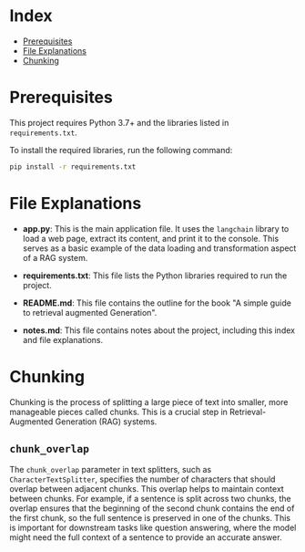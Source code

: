 # Index

- [Prerequisites](#prerequisites)
- [File Explanations](#file-explanations)
- [Chunking](#chunking)

# Prerequisites

This project requires Python 3.7+ and the libraries listed in `requirements.txt`.

To install the required libraries, run the following command:

```bash
pip install -r requirements.txt
```

# File Explanations

- **app.py**: This is the main application file. It uses the `langchain` library to load a web page, extract its content, and print it to the console. This serves as a basic example of the data loading and transformation aspect of a RAG system.

- **requirements.txt**: This file lists the Python libraries required to run the project.

- **README.md**: This file contains the outline for the book "A simple guide to retrieval augmented Generation".

- **notes.md**: This file contains notes about the project, including this index and file explanations.

# Chunking

Chunking is the process of splitting a large piece of text into smaller, more manageable pieces called chunks. This is a crucial step in Retrieval-Augmented Generation (RAG) systems.

## `chunk_overlap`

The `chunk_overlap` parameter in text splitters, such as `CharacterTextSplitter`, specifies the number of characters that should overlap between adjacent chunks. This overlap helps to maintain context between chunks. For example, if a sentence is split across two chunks, the overlap ensures that the beginning of the second chunk contains the end of the first chunk, so the full sentence is preserved in one of the chunks. This is important for downstream tasks like question answering, where the model might need the full context of a sentence to provide an accurate answer.
